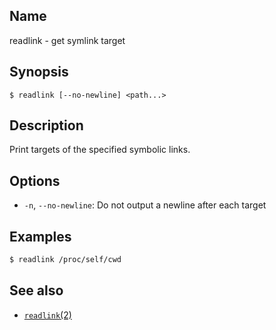 ## Name

readlink - get symlink target

## Synopsis

```**sh
$ readlink [--no-newline] <path...>
```

## Description

Print targets of the specified symbolic links.

## Options

* `-n`, `--no-newline`: Do not output a newline after each target

## Examples

```sh
$ readlink /proc/self/cwd
```

## See also

* [`readlink`(2)](help://man/2/readlink)

